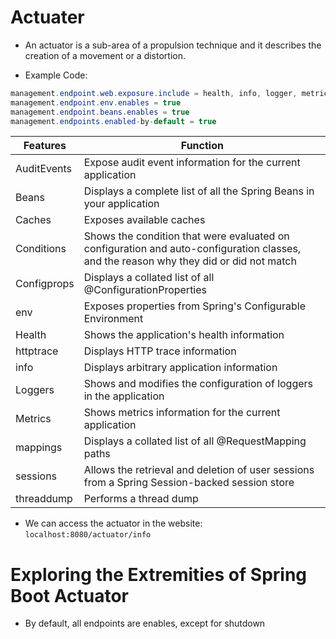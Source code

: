# Actuater 

- An actuator is a sub-area of a propulsion technique and it describes the creation of a movement or a distortion. 

- Example Code: 

```java
management.endpoint.web.exposure.include = health, info, logger, metrics
management.endpoint.env.enables = true
management.endpoint.beans.enables = true
management.endpoints.enabled-by-default = true
```

|Features|Function|
|---|---|
|AuditEvents|Expose audit event information for the current application|
|Beans| Displays a complete list of all the Spring Beans in your application|
|Caches| Exposes available caches|
|Conditions|Shows the condition that were evaluated on configuration and auto-configuration classes, and the reason why they did or did not match|
|Configprops| Displays a collated list of all @ConfigurationProperties|
|env| Exposes properties from Spring's Configurable Environment|
|Health| Shows the application's health information|
|httptrace| Displays HTTP trace information|
|info|Displays arbitrary application information|
|Loggers|Shows and modifies the configuration of loggers in the application|
|Metrics| Shows metrics information for the current application|
|mappings| Displays a collated list of all @RequestMapping paths|
|sessions| Allows the retrieval and deletion of user sessions from a Spring Session-backed session store|
|threaddump| Performs a thread dump|

- We can access the actuator in the website:  `localhost:8080/actuator/info`


# Exploring the Extremities of Spring Boot Actuator

- By default, all endpoints are enables, except for shutdown

